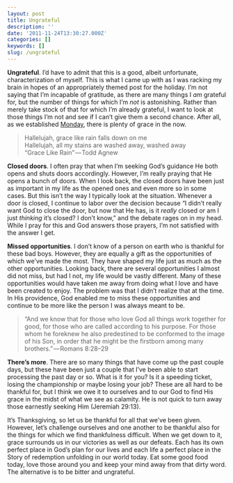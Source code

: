 ```yaml
---
layout: post
title: Ungrateful
description: ''
date: '2011-11-24T13:30:27.000Z'
categories: []
keywords: []
slug: /ungrateful
---
```


**Ungrateful**. I’d have to admit that this is a good, albeit unfortunate, characterization of myself. This is what I came up with as I was racking my brain in hopes of an appropriately themed post for the holiday. I’m not saying that I’m incapable of gratitude, as there are many things I _am_ grateful for, but the number of things for which I’m _not_ is astonishing. Rather than merely take stock of that for which I’m already grateful, I want to look at those things I’m not and see if I can’t give them a second chance. After all, as we established [Monday](http://104.193.143.57/~waywar13/ce/2011/11/21/i-was-just-trying-to-get-there/), there is plenty of grace in the now.

> Hallelujah, grace like rain falls down on me  
> Hallelujah, all my stains are washed away, washed away  
> “Grace Like Rain” — Todd Agnew

**Closed doors**. I often pray that when I’m seeking God’s guidance He both opens and shuts doors accordingly. However, I’m really praying that He opens a bunch of doors. When I look back, the closed doors have been just as important in my life as the opened ones and even more so in some cases. But this isn’t the way I typically look at the situation. Whenever a door is closed, I continue to labor over the decision because “I didn’t really want God to close the door, but now that He has, is it _really_ closed or am I just _thinking_ it’s closed? I don’t know,” and the debate rages on in my head. While I pray for this and God answers those prayers, I’m not satisfied with the answer I get.

**Missed opportunities**. I don’t know of a person on earth who is thankful for these bad boys. However, they are equally a gift as the opportunities of which we’ve made the most. They have shaped my life just as much as the other opportunities. Looking back, there are several opportunities I almost did not miss, but had I not, my life would be vastly different. Many of these opportunities would have taken me away from doing what I love and have been created to enjoy. The problem was that I didn’t realize that at the time. In His providence, God enabled me to miss these opportunities and continue to be more like the person I was always meant to be.

> “And we know that for those who love God all things work together for good, for those who are called according to his purpose. For those whom he foreknew he also predestined to be conformed to the image of his Son, in order that he might be the firstborn among many brothers.” — Romans 8:28–29

**There’s more**. There are so many things that have come up the past couple days, but these have been just a couple that I’ve been able to start processing the past day or so. What is it for you? Is it a speeding ticket, losing the championship or maybe losing your job? These are all hard to be thankful for, but I think we owe it to ourselves and to our God to find His grace in the midst of what we see as calamity. He is not quick to turn away those earnestly seeking Him (Jeremiah 29:13).

It’s Thanksgiving, so let us be thankful for all that we’ve been given. However, let’s challenge ourselves and one another to be thankful also for the things for which we find thankfulness difficult. When we get down to it, grace surrounds us in our victories as well as our defeats. Each has its own perfect place in God’s plan for our lives and each life a perfect place in the Story of redemption unfolding in our world today. Eat some good food today, love those around you and keep your mind away from that dirty word. The alternative is to be bitter and ungrateful.